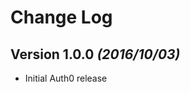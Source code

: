 Change Log
==========

Version 1.0.0 *(2016/10/03)*
----------------------------
* Initial Auth0 release